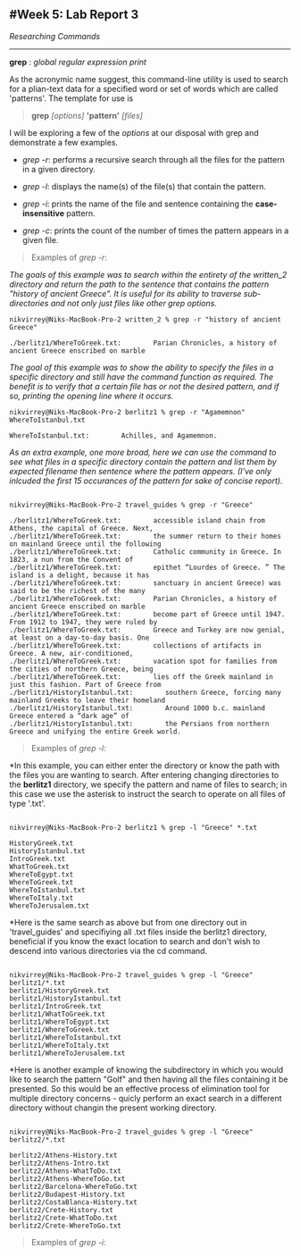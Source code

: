 #**Week 5: Lab Report 3**
---
*Researching Commands*

---

**grep** : *global regular expression print*

As the acronymic name suggest, this command-line utility is used to search for a plian-text data for a
specified word or set of words which are called 'patterns'. 
The template for use is 
> **grep** *[options]* **'pattern'** *[files]*

I will be exploring a few of the *options* at our disposal with grep and demonstrate a few examples.

- *grep -r*: performs a recursive search through all the files for the pattern in a given directory.


- *grep -l*: displays the name(s) of the file(s) that contain the pattern.


- *grep -i*: prints the name of the file and sentence containing the **case-insensitive** pattern.


- *grep -c*: prints the count of the number of times the pattern appears in a given file.


> Examples of *grep -r*:

*The goals of this example was to search within the entirety of the written_2 directory and return 
the path to the sentence that contains the pattern "history of ancient Greece". It is useful for
its ability to traverse sub-directories and not only just files like other grep options.*
```
nikvirrey@Niks-MacBook-Pro-2 written_2 % grep -r "history of ancient Greece"

./berlitz1/WhereToGreek.txt:        Parian Chronicles, a history of ancient Greece enscribed on marble

```

*The goal of this example was to show the ability to specify the files in a specific directory and still
have the command function as required. The benefit is to verify that a certain file has or not the desired
pattern, and if so, printing the opening line where it occurs.*

```
nikvirrey@Niks-MacBook-Pro-2 berlitz1 % grep -r "Agamemnon" WhereToIstanbul.txt

WhereToIstanbul.txt:        Achilles, and Agamemnon.

```

*As an extra example, one more broad, here we can use the command to see what files in a specific directory
contain the pattern and list them by expected filename then sentence where the pattern appears.
(I've only inlcuded the first 15 occurances of the pattern for sake of concise report).*

```

nikvirrey@Niks-MacBook-Pro-2 travel_guides % grep -r "Greece"

./berlitz1/WhereToGreek.txt:        accessible island chain from Athens, the capital of Greece. Next,
./berlitz1/WhereToGreek.txt:        the summer return to their homes on mainland Greece until the following
./berlitz1/WhereToGreek.txt:        Catholic community in Greece. In 1823, a nun from the Convent of
./berlitz1/WhereToGreek.txt:        epithet “Lourdes of Greece. ” The island is a delight, because it has
./berlitz1/WhereToGreek.txt:        sanctuary in ancient Greece) was said to be the richest of the many
./berlitz1/WhereToGreek.txt:        Parian Chronicles, a history of ancient Greece enscribed on marble
./berlitz1/WhereToGreek.txt:        become part of Greece until 1947. From 1912 to 1947, they were ruled by
./berlitz1/WhereToGreek.txt:        Greece and Turkey are now genial, at least on a day-to-day basis. One
./berlitz1/WhereToGreek.txt:        collections of artifacts in Greece. A new, air-conditioned,
./berlitz1/WhereToGreek.txt:        vacation spot for families from the cities of northern Greece, being
./berlitz1/WhereToGreek.txt:        lies off the Greek mainland in just this fashion. Part of Greece from
./berlitz1/HistoryIstanbul.txt:        southern Greece, forcing many mainland Greeks to leave their homeland
./berlitz1/HistoryIstanbul.txt:        Around 1000 b.c. mainland Greece entered a “dark age” of
./berlitz1/HistoryIstanbul.txt:        the Persians from northern Greece and unifying the entire Greek world.

```

> Examples of *grep -l*:

*In this example, you can either enter the directory or know the path with the files you are wanting to search. After entering changing directories to the **berlitz1** directory, we specify the pattern and name of files to search; in this case we use the asterisk to instruct the search to operate on all files of type '.txt'.

```

nikvirrey@Niks-MacBook-Pro-2 berlitz1 % grep -l "Greece" *.txt

HistoryGreek.txt
HistoryIstanbul.txt
IntroGreek.txt
WhatToGreek.txt
WhereToEgypt.txt
WhereToGreek.txt
WhereToIstanbul.txt
WhereToItaly.txt
WhereToJerusalem.txt

```
 *Here is the same search as above but from  one directory out in 'travel_guides' and specifiying all .txt files
 inside the berlitz1 directory, beneficial if you know the exact location to search and don't wish to descend into
 various directories via the cd command.
 
```

nikvirrey@Niks-MacBook-Pro-2 travel_guides % grep -l "Greece" berlitz1/*.txt
berlitz1/HistoryGreek.txt
berlitz1/HistoryIstanbul.txt
berlitz1/IntroGreek.txt
berlitz1/WhatToGreek.txt
berlitz1/WhereToEgypt.txt
berlitz1/WhereToGreek.txt
berlitz1/WhereToIstanbul.txt
berlitz1/WhereToItaly.txt
berlitz1/WhereToJerusalem.txt

```
*Here is another example of knowing the subdirectory in which you would like to search the pattern "Golf" and then 
having all the files containing it be presented. So this would be an effective process of elimination tool for 
multiple directory concerns - quicly perform an exact search in a different directory without changin the present working
directory.

```

nikvirrey@Niks-MacBook-Pro-2 travel_guides % grep -l "Greece" berlitz2/*.txt

berlitz2/Athens-History.txt
berlitz2/Athens-Intro.txt
berlitz2/Athens-WhatToDo.txt
berlitz2/Athens-WhereToGo.txt
berlitz2/Barcelona-WhereToGo.txt
berlitz2/Budapest-History.txt
berlitz2/CostaBlanca-History.txt
berlitz2/Crete-History.txt
berlitz2/Crete-WhatToDo.txt
berlitz2/Crete-WhereToGo.txt

```

> Examples of *grep -i*:
